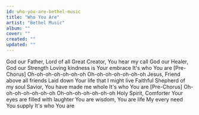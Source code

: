 ```yaml
---
id: who-you-are-bethel-music
title: "Who You Are"
artist: "Bethel Music"
album: ""
cover: ""
created: ""
updated: ""
---
```


God our Father, Lord of all
Great Creator, You hear my call
God our Healer, God our Strength
Loving kindness is Your embrace
It's who You are
[Pre-Chorus]
Oh-oh-oh-oh-oh-oh-oh
Oh-oh-oh-oh-oh-oh-oh
Jesus, Friend above all friends
Laid down Your life that I might live
Faithful Shepherd of my soul
Savior, You have made me whole
It's who You are
[Pre-Chorus]
Oh-oh-oh-oh-oh-oh-oh
Oh-oh-oh-oh-oh-oh-oh
Holy Spirit, Comforter
Your eyes are filled with laughter
You are wisdom, You are life
My every need You supply
It's who You are
